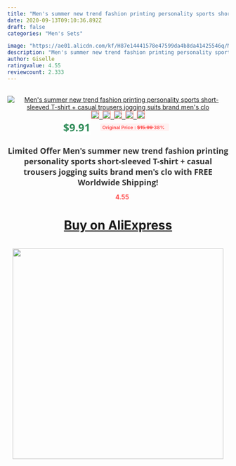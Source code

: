 ```yaml
---
title: "Men's summer new trend fashion printing personality sports short-sleeved T-shirt + casual trousers jogging suits brand men's clo"
date: 2020-09-13T09:10:36.892Z
draft: false
categories: "Men's Sets"

image: "https://ae01.alicdn.com/kf/H87e14441578e47599da4b8da41425546q/Men-s-summer-new-trend-fashion-printing-personality-sports-short-sleeved-T-shirt-casual-trousers-jogging.jpg"
description: "Men's summer new trend fashion printing personality sports short-sleeved T-shirt + casual trousers jogging suits brand men's clo"
author: Giselle
ratingvalue: 4.55
reviewcount: 2.333
---
```

<br>
<div style="text-align: center;">
<a href="https://s.click.aliexpress.com/e/_A048xF" target="_blank" rel="nofollow noopener noreferrer"><img alt="Men's summer new trend fashion printing personality sports short-sleeved T-shirt + casual trousers jogging suits brand men's clo" class="magnifier-image" src="https://ae01.alicdn.com/kf/H87e14441578e47599da4b8da41425546q/Men-s-summer-new-trend-fashion-printing-personality-sports-short-sleeved-T-shirt-casual-trousers-jogging.jpg_640x640.jpg">
<br>
<img style="border:1px solid salmon" src="https://ae01.alicdn.com/kf/H87e14441578e47599da4b8da41425546q/Men-s-summer-new-trend-fashion-printing-personality-sports-short-sleeved-T-shirt-casual-trousers-jogging.jpg_120x120.jpg">&nbsp;&nbsp;<img style="border:1px solid salmon" src="https://ae01.alicdn.com/kf/Hd0c67acc537c423595fc43e0eb37546cg/Men-s-summer-new-trend-fashion-printing-personality-sports-short-sleeved-T-shirt-casual-trousers-jogging.jpg_120x120.jpg">&nbsp;&nbsp;<img style="border:1px solid salmon" src="https://ae01.alicdn.com/kf/H25ed3a50c0a44cf296009f8c12f03133J/Men-s-summer-new-trend-fashion-printing-personality-sports-short-sleeved-T-shirt-casual-trousers-jogging.jpg_120x120.jpg">&nbsp;&nbsp;<img style="border:1px solid salmon" src="https://ae01.alicdn.com/kf/Ha7a5c79cab784c15821c3a65b37b5cc30/Men-s-summer-new-trend-fashion-printing-personality-sports-short-sleeved-T-shirt-casual-trousers-jogging.jpg_120x120.jpg">&nbsp;&nbsp;<img style="border:1px solid salmon" src="https://ae01.alicdn.com/kf/H40522a77fdaf4d88a15d0c6e0179da3b7/Men-s-summer-new-trend-fashion-printing-personality-sports-short-sleeved-T-shirt-casual-trousers-jogging.jpg_120x120.jpg"></a></div><br0>
<div style="text-align: center;"><span style="background-color: white; border: 0px; box-sizing: border-box; color: seagreen; display: inline-block; font-family: &quot;open sans&quot; , &quot;arial&quot; , &quot;helvetica&quot; , sans-serif , &quot;heiti&quot;; font-size: 24px; font-stretch: inherit; font-weight: 700; line-height: inherit; margin: 0px 10px 0px 0px; padding: 0px; vertical-align: middle;">$9.91 </span>
<span style="background: rgb(255 , 241 , 241); border-radius: 3px; border: 0px; box-sizing: border-box; color: #ff4747; display: inline-block; font-family: inherit; font-size: 12px; font-stretch: inherit; font-style: inherit; font-variant: inherit; font-weight: 600; line-height: inherit; margin: 0px; padding: 2px 5px; transform: scale(0.9); vertical-align: middle;">Original Price : <b style="text-decoration: line-through;">$15.99 </b> 38%&nbsp;&nbsp;</span></div>
<h1 style="color: #333333; display: inline-block; font-family: &quot;open sans&quot; , &quot;arial&quot; , &quot;helvetica&quot; , sans-serif , &quot;heiti&quot;; font-size: 18px; font-stretch: inherit; font-weight: 700; text-align: center;">Limited Offer Men's summer new trend fashion printing personality sports short-sleeved T-shirt + casual trousers jogging suits brand men's clo with FREE Worldwide Shipping!</h1>
<div style="color: #ff4747; text-align: center;">
<img src="https://4.bp.blogspot.com/-M0ZcTcb-5uY/XleCXlxnR4I/AAAAAAAAAEc/OrjgMkXV1oMQFaCRZj5HQwOCBcu3w1FegCPcBGAYYCw/s1600/star.png" style="height: 15px;">&nbsp;<b>4.55</b></div>
<div class="button_cont" align="center"><a class="buynow_a" href="https://s.click.aliexpress.com/e/_A048xF" target="_blank" rel="nofollow noopener noreferrer"><H1>Buy on AliExpress</H1></a></div><br>
<div class="separator" style="clear: both; text-align: center;">
<img src="https://lh3.googleusercontent.com/-pTy5HemUv9M/XlePHvY0dAI/AAAAAAAAAE4/0nX5iRUoIWY8eMW9Dpxeirr157OZliDIgCLcBGAsYHQ/s1600/badge.gif" width="480">
</div>

